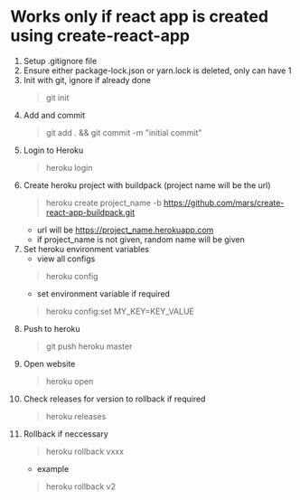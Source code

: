 # Works only if react app is created using create-react-app
1. Setup .gitignore file
2. Ensure either package-lock.json or yarn.lock is deleted, only can have 1
3. Init with git, ignore if already done
    > git init
4. Add and commit
    > git add . && git commit -m "initial commit"
5. Login to Heroku
    > heroku login
6. Create heroku project with buildpack (project name will be the url)
    > heroku create project_name -b https://github.com/mars/create-react-app-buildpack.git
    * url will be https://project_name.herokuapp.com
    * if project_name is not given, random name will be given
7. Set heroku environment variables
    * view all configs
    > heroku config
    * set environment variable if required
    > heroku config:set MY_KEY=KEY_VALUE
8. Push to heroku
    > git push heroku master
9. Open website
    > heroku open
10. Check releases for version to rollback if required
    > heroku releases
11. Rollback if neccessary
    > heroku rollback vxxx
    * example
    > heroku rollback v2
